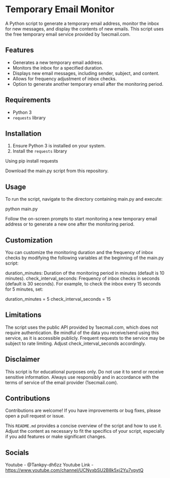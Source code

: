 # Temporary Email Monitor

A Python script to generate a temporary email address, monitor the inbox for new messages, and display the contents of new emails. This script uses the free temporary email service provided by 1secmail.com.

## Features

- Generates a new temporary email address.
- Monitors the inbox for a specified duration.
- Displays new email messages, including sender, subject, and content.
- Allows for frequency adjustment of inbox checks.
- Option to generate another temporary email after the monitoring period.

## Requirements

- Python 3
- `requests` library

## Installation

1. Ensure Python 3 is installed on your system.
2. Install the `requests` library

Using pip install requests

Download the main.py script from this repository.

## Usage
To run the script, navigate to the directory containing main.py and execute:

python main.py

Follow the on-screen prompts to start monitoring a new temporary email address or to generate a new one after the monitoring period.

## Customization
You can customize the monitoring duration and the frequency of inbox checks by modifying the following variables at the beginning of the main.py script:

duration_minutes: Duration of the monitoring period in minutes (default is 10 minutes).
check_interval_seconds: Frequency of inbox checks in seconds (default is 30 seconds).
For example, to check the inbox every 15 seconds for 5 minutes, set:

duration_minutes = 5
check_interval_seconds = 15

## Limitations
The script uses the public API provided by 1secmail.com, which does not require authentication. Be mindful of the data you receive/send using this service, as it is accessible publicly.
Frequent requests to the service may be subject to rate limiting. Adjust check_interval_seconds accordingly.

## Disclaimer
This script is for educational purposes only. Do not use it to send or receive sensitive information. Always use responsibly and in accordance with the terms of service of the email provider (1secmail.com).

## Contributions
Contributions are welcome! If you have improvements or bug fixes, please open a pull request or issue.


This `README.md` provides a concise overview of the script and how to use it. Adjust the content as necessary to fit the specifics of your script, especially if you add features or make significant changes.
## Socials
Youtube - @Tankpy-dh6zz
Youtube Link - https://www.youtube.com/channel/UCNyxbSU2B8k5xj2Yu7vpytQ


